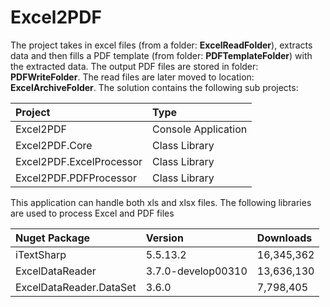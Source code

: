 # Excel2PDF

The project takes in excel files (from a folder: **ExcelReadFolder**), extracts data and then fills a PDF template (from folder: **PDFTemplateFolder**) with the extracted data. The output PDF files are stored in folder: **PDFWriteFolder**. The read files are later moved to location: **ExcelArchiveFolder**. The solution contains the following sub projects:

| Project | Type |
|:--------| :-------------|
| Excel2PDF | Console Application
| Excel2PDF.Core | Class Library
| Excel2PDF.ExcelProcessor | Class Library
| Excel2PDF.PDFProcessor | Class Library

This application can handle both xls and xlsx files. The following libraries are used to process Excel and PDF files

| Nuget Package | Version | Downloads |
|:--------| :-------------| :-------------|
| iTextSharp | 5.5.13.2 | 16,345,362
| ExcelDataReader | 3.7.0-develop00310 | 13,636,130
| ExcelDataReader.DataSet | 3.6.0 | 7,798,405